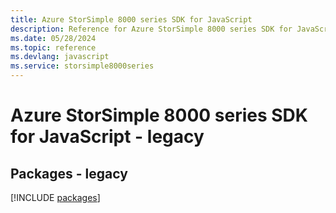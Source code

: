 ```yaml
---
title: Azure StorSimple 8000 series SDK for JavaScript
description: Reference for Azure StorSimple 8000 series SDK for JavaScript
ms.date: 05/28/2024
ms.topic: reference
ms.devlang: javascript
ms.service: storsimple8000series
---
```

# Azure StorSimple 8000 series SDK for JavaScript - legacy
## Packages - legacy
[!INCLUDE [packages](storsimple-8000-series-index.md)]